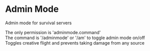 # Admin Mode
Admin mode for survival servers

The only permission is 'adminmode.command'  
The command is '/adminmode' or '/am' to toggle admin mode on/off  
Toggles creative flight and prevents taking damage from any source  
